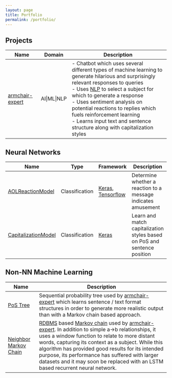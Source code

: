 ```yaml
---
layout: page
title: Portfolio
permalink: /portfolio/
---
```


## Projects

| Name | Domain | Description |
|---------------|--------|--------|
| [armchair-expert][armchair-expert] | AI\|ML\|NLP | - Chatbot which uses several different types of machine learning to generate hilarious and surprisingly relevant responses to queries<br>- Uses [NLP][nlp] to select a subject for which to generate a response<br>- Uses sentiment analysis on potential reactions to replies which fuels reinforcement learning<br>- Learns input text and sentence structure along with capitalization styles |

## Neural Networks

| Name | Type | Framework | Description | Technical |
|-------|--------|---------|---------|---------|
[AOLReactionModel][aol-reaction-model] | Classification | [Keras][keras], [Tensorflow][tensorflow] | Determine whether a reaction to a message indicates amusement | 8 Features, 1 Hidden Layer
[CapitalizationModel][capitalization-model] | Classification | [Keras][keras] | Learn and match capitalization styles based on PoS and sentence position | 23 Features, 4 Classifications

## Non-NN Machine Learning

| Name | Description |
|---------------|--------|
| [PoS Tree][pos-tree-model] | Sequential probability tree used by [armchair-expert][armchair-expert] which learns sentence / text format structures in order to generate more realistic output than with a Markov chain based approach. |
| [Neighbor Markov Chain][markov-chain] | [RDBMS][rdbms] based [Markov chain][markov-chain] used by [armchair-expert][armchair-expert]. In addition to simple a->b relationships, it uses a window function to relate to more distant words, capturing its context as a subject. While this algorithm has provided good results for its intended purpose, its performance has suffered with larger datasets and it may soon be replaced with an LSTM based recurrent neural network. |

[armchair-expert]: https://github.com/csvance/armchair-expert

[aol-reaction-model]: https://github.com/csvance/armchair-expert/blob/master/reaction_model.py
[capitalization-model]: https://github.com/csvance/armchair-expert/blob/master/capitalization_model.py
[pos-tree-model]: https://github.com/csvance/armchair-expert/blob/master/pos_tree_model.py
[markov-chain]: https://github.com/csvance/armchair-expert/blob/master/markov.py

[keras]: https://keras.io
[tensorflow]: https://www.tensorflow.org

[nlp]: https://en.wikipedia.org/wiki/Natural_language_processing
[rdbms]: https://en.wikipedia.org/wiki/Relational_database_management_system
[markov-chain]: https://en.wikipedia.org/wiki/Markov_chain
